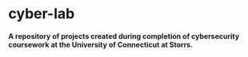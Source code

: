 # cyber-lab
#### A repository of projects created during completion of cybersecurity coursework at the University of Connecticut at Storrs.
